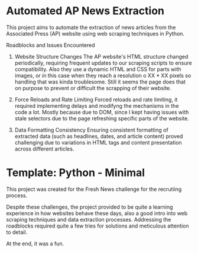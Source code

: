 # Automated AP News Extraction
This project aims to automate the extraction of news articles from the Associated Press (AP) website using web scraping techniques in Python.

Roadblocks and Issues Encountered
1. Website Structure Changes
The AP website's HTML structure changed periodically, requiring frequent updates to our scraping scripts to ensure compatibility. Also they use a dynamic HTML and CSS for parts with images, or in this case when they reach a resolution o XX * XX pixels so handling that was kinda troublesome. Still it seems the page does that on purpose to prevent or difficult the scrapping of their website.

2. Force Reloads and Rate Limiting
Forced reloads and rate limiting, it required implementing delays and modifyng the mechanisms in the code a lot. Mostly because due to DOM, since I kept having issues with stale selectors due to the page refreshing specific parts of the website.

3. Data Formatting Consistency
Ensuring consistent formatting of extracted data (such as headlines, dates, and article content) proved challenging due to variations in HTML tags and content presentation across different articles.

# Template: Python - Minimal
This project was created for the Fresh News challenge for the recrutiing process. 

Despite these challenges, the project provided to be quite a learning experience in how websites behave these days, also a good intro into web scraping techniques and data extraction processes. Addressing the roadblocks required quite a few tries for solutions and meticulous attention to detail. 

At the end, it was a fun.
